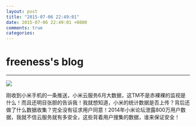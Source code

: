 ```yaml
---
layout: post
title: "2015-07-06 22:49:01"
date: 2015-07-06 22:49:01 +0800
comments: true
categories: 
---
```


# freeness's blog

----------

![](http://okqmqrbgo.bkt.clouddn.com/201507062249011.jpg)

>
刚收到小米手机的一条推送，小米云服务6月大数据，这TM不是赤裸裸的监视是什么！而且还明目张胆的告诉我！我就想知道，小米的统计数据是否上传？背后还做了什么数据收集？完全没有征求用户同意！2014年小米论坛泄露800万用户数据，我就不信云服务就有多安全，这些背着用户搜集的数据，谁来保证安全！